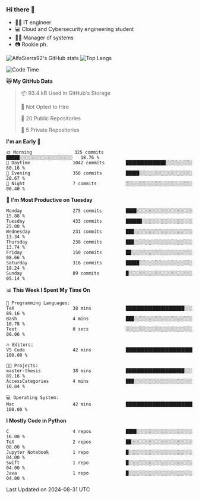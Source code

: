 ### Hi there 👋
- 👨‍💻 IT engineer
- 💻 Cloud and Cybersecurity engineering student
- 👨‍💼 Manager of systems
- 📷 Rookie ph.


![AlfaSierra92's GitHub stats](https://github-readme-stats.vercel.app/api?username=AlfaSierra92&theme=nord)
![Top Langs](https://github-readme-stats.vercel.app/api/top-langs/?username=AlfaSierra92&theme=nord&layout=compact)

<!--START_SECTION:waka-->
![Code Time](http://img.shields.io/badge/Code%20Time-184%20hrs%209%20mins-blue)

**🐱 My GitHub Data** 

> 📦 93.4 kB Used in GitHub's Storage 
 > 
> 🚫 Not Opted to Hire
 > 
> 📜 20 Public Repositories 
 > 
> 🔑 5 Private Repositories 
 > 
**I'm an Early 🐤** 

```text
🌞 Morning                325 commits         █████░░░░░░░░░░░░░░░░░░░░   18.76 % 
🌆 Daytime                1042 commits        ███████████████░░░░░░░░░░   60.16 % 
🌃 Evening                358 commits         █████░░░░░░░░░░░░░░░░░░░░   20.67 % 
🌙 Night                  7 commits           ░░░░░░░░░░░░░░░░░░░░░░░░░   00.40 % 
```
📅 **I'm Most Productive on Tuesday** 

```text
Monday                   275 commits         ████░░░░░░░░░░░░░░░░░░░░░   15.88 % 
Tuesday                  433 commits         ██████░░░░░░░░░░░░░░░░░░░   25.00 % 
Wednesday                231 commits         ███░░░░░░░░░░░░░░░░░░░░░░   13.34 % 
Thursday                 238 commits         ███░░░░░░░░░░░░░░░░░░░░░░   13.74 % 
Friday                   150 commits         ██░░░░░░░░░░░░░░░░░░░░░░░   08.66 % 
Saturday                 316 commits         █████░░░░░░░░░░░░░░░░░░░░   18.24 % 
Sunday                   89 commits          █░░░░░░░░░░░░░░░░░░░░░░░░   05.14 % 
```


📊 **This Week I Spent My Time On** 

```text
💬 Programming Languages: 
TeX                      38 mins             ██████████████████████░░░   89.16 % 
Bash                     4 mins              ███░░░░░░░░░░░░░░░░░░░░░░   10.78 % 
Text                     0 secs              ░░░░░░░░░░░░░░░░░░░░░░░░░   00.06 % 

🔥 Editors: 
VS Code                  42 mins             █████████████████████████   100.00 % 

🐱‍💻 Projects: 
master-thesis            38 mins             ██████████████████████░░░   89.16 % 
AccessCategories         4 mins              ███░░░░░░░░░░░░░░░░░░░░░░   10.84 % 

💻 Operating System: 
Mac                      42 mins             █████████████████████████   100.00 % 
```

**I Mostly Code in Python** 

```text
C                        4 repos             ████░░░░░░░░░░░░░░░░░░░░░   16.00 % 
TeX                      2 repos             ██░░░░░░░░░░░░░░░░░░░░░░░   08.00 % 
Jupyter Notebook         1 repo              █░░░░░░░░░░░░░░░░░░░░░░░░   04.00 % 
Swift                    1 repo              █░░░░░░░░░░░░░░░░░░░░░░░░   04.00 % 
Java                     1 repo              █░░░░░░░░░░░░░░░░░░░░░░░░   04.00 % 
```




 Last Updated on 2024-08-31 UTC
<!--END_SECTION:waka-->

<!--
**AlfaSierra92/AlfaSierra92** is a ✨ _special_ ✨ repository because its `README.md` (this file) appears on your GitHub profile.

Here are some ideas to get you started:

- 🔭 I’m currently working on ...
- 🌱 I’m currently learning ...
- 👯 I’m looking to collaborate on ...
- 🤔 I’m looking for help with ...
- 💬 Ask me about ...
- 📫 How to reach me: ...
- 😄 Pronouns: ...
- ⚡ Fun fact: ...
-->
